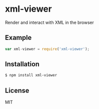 
# xml-viewer

  Render and interact with XML in the browser

## Example

```js
var xml-viewer = require('xml-viewer');


```

## Installation

```bash
$ npm install xml-viewer
```

## License

  MIT

